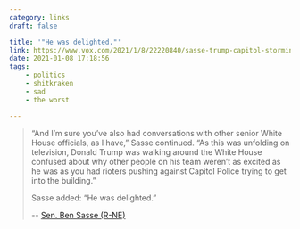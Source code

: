 ```yaml
---
category: links
draft: false

title: '"He was delighted."'
link: https://www.vox.com/2021/1/8/22220840/sasse-trump-capitol-storming-impeachment
date: 2021-01-08 17:18:56
tags:
    - politics
    - shitkraken
    - sad
    - the worst

---
```


> “And I’m sure you’ve also had conversations with other senior White House officials, as I have,” Sasse continued. “As this was unfolding on television, Donald Trump was walking around the White House confused about why other people on his team weren’t as excited as he was as you had rioters pushing against Capitol Police trying to get into the building.”
>
> Sasse added: “He was delighted.”
>
> -- [Sen. Ben Sasse (R-NE)](https://hughhewitt.com/senator-ben-sasse-on-impeachment-and-transition-the-gop-in-minority/)

